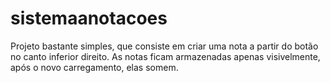 # sistemaanotacoes
Projeto bastante simples, que consiste em criar uma nota a partir do botão no canto inferior direito. As notas ficam armazenadas apenas visivelmente, após o novo carregamento, elas somem.
